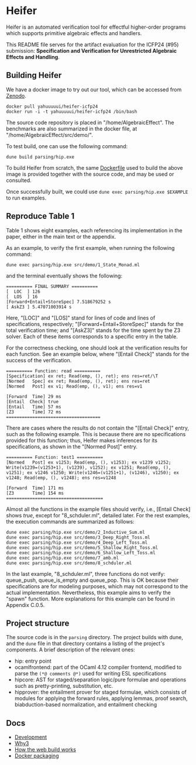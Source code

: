 # Heifer 

Heifer is an automated verification tool for 
effectful higher-order programs which supports primitive algebraic effects and handlers. 

This README file serves for the artifact evaluation for the 
ICFP24 (#95) submission: 
**Specification and Verification for Unrestricted Algebraic Effects and Handling**. 


## Building Heifer 

We have a docker image to try out our tool, which can be accessed from 
[Zenodo](https://link-url-here.org). 

```
docker pull yahuuuuui/heifer-icfp24
docker run -i -t yahuuuuui/heifer-icfp24 /bin/bash
```


The source code repository is placed in "/home/AlgebraicEffect". 
The benchmarks are also summarized in the docker file, at "/home/AlgebraicEffect/src/demo/". 

To test build, one can use the following command: 
```
dune build parsing/hip.exe 
```

To build Heifer from scratch, the same [Dockerfile](Dockerfile) used to build the above image is provided together with the source code, and may be used or consulted.

Once successfully built, we could use `dune exec parsing/hip.exe $EXAMPLE` to run examples. 

## Reproduce Table 1

Table 1 shows eight examples, each referencing its implementation in the paper, either in the main text or the appendix. 

As an example, to verify the first example, when running the following 
command: 
```
dune exec parsing/hip.exe src/demo/1_State_Monad.ml
```

and the terminal eventually shows the following: 
```
========== FINAL SUMMARY ==========
[  LOC  ] 126
[  LOS  ] 16
[Forward+Entail+StoreSpec] 7.518679252 s
[ AskZ3 ] 5.47071003914 s
```

Here, "[LOC]" and "[LOS]" stand for lines of code and lines of specifications, respectively; "[Forward+Entail+StoreSpec]" stands for the total verification time; and "[AskZ3]" stands for the time spent by the Z3 solver. 
Each of these items corresponds to a specific entry in the table. 

For the correctness checking, one should look at the verification results for each function. See an example below, where "[Entail  Check]" stands for the success of the verification. 

```
========== Function: read ==========
[Specification] ex ret; Read(emp, (), ret); ens res=ret/\T
[Normed   Spec] ex ret; Read(emp, (), ret); ens res=ret
[Normed   Post] ex v1; Read(emp, (), v1); ens res=v1

[Forward  Time] 29 ms
[Entail  Check] true
[Entail   Time] 57 ms
[Z3       Time] 72 ms
====================================
```

There are cases where the results do not contain the "[Entail Check]" entry, such as the following example. This is because there are no specifications provided for this function; thus, Heifer makes inferences for its specifications, as shown in the "[Normed Post]" entry. 

```
========== Function: test1 ==========
[Normed   Post] ex v1253; Read(emp, (), v1253); ex v1239 v1252; Write(v1239=(v1253+1), (v1239), v1252); ex v1251; Read(emp, (), v1251); ex v1246 v1250; Write(v1246=(v1251+1), (v1246), v1250); ex v1248; Read(emp, (), v1248); ens res=v1248

[Forward  Time] 171 ms
[Z3       Time] 154 ms
=====================================
```

Almost all the functions in the example files should verify, i.e., [Entail  Check] shows *true*, except for "8_schduler.ml", detailed later. 
For the rest examples, the execution commands are summarized as follows:  
```
dune exec parsing/hip.exe src/demo/2_Inductive_Sum.ml
dune exec parsing/hip.exe src/demo/3_Deep_Right_Toss.ml
dune exec parsing/hip.exe src/demo/4_Deep_Left_Toss.ml
dune exec parsing/hip.exe src/demo/5_Shallow_Right_Toss.ml
dune exec parsing/hip.exe src/demo/6_Shallow_Left_Toss.ml
dune exec parsing/hip.exe src/demo/7_amb.ml
dune exec parsing/hip.exe src/demo/8_schduler.ml
``` 

In the last example, "8_schduler.ml", three functions do not verify: 
queue_push, queue_is_empty and queue_pop. This is OK because their specifications are for modeling purposes, which may not correspond to the actual implementation. Nevertheless, this example aims to verify the "spawn" function. More explanations for this example can be found in Appendix C.0.5. 


## Project structure

The source code is in the `parsing` directory.
The project builds with dune, and the `dune` file in that directory contains a listing of the project's components.
A brief description of the relevant ones:

- hip: entry point
- ocamlfrontend: part of the OCaml 4.12 compiler frontend, modified to parse the `(*@ comments @*)` used for writing ESL specifications
- hipcore: AST for staged/separation logic/pure formulae and operations such as pretty-printing, substitution, etc.
- hipprover: the entailment prover for staged formulae, which consists of modules for applying the forward rules, applying lemmas, proof search, biabduction-based normalization, and entailment checking

## Docs

- [Development](docs/development.md)
- [Why3](docs/why3.md)
- [How the web build works](docs/web.md)
- [Docker packaging](docs/docker.md)

